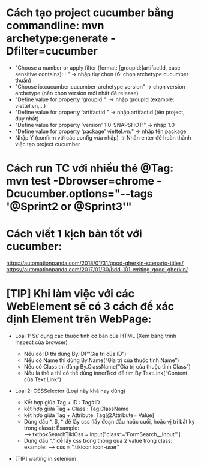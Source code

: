 # Cách tạo project cucumber bằng commandline: mvn archetype:generate -Dfilter=cucumber
  - "Choose a number or apply filter (format: [groupId:]artifactId, case sensitive contains): : " 
  -> nhập tùy chọn (6: chọn archetype cucumber thuần)
  - "Choose io.cucumber:cucumber-archetype version" -> chọn version archetype (nên chọn version mới nhất đã release)
  - "Define value for property 'groupId'": -> nhập groupId (example: viettel.vn,...)
  - "Define value for property 'artifactId'" -> nhập artifactId (tên project, duy nhất)
  - "Define value for property 'version' 1.0-SNAPSHOT:" -> nhập 1.0
  - "Define value for property 'package' viettel.vn:" -> nhập tên package
  - Nhập Y (confirm với các config vừa nhập)
  -> Nhấn enter để hoàn thành việc tạo project cucumber

# Cách run TC với nhiều thẻ @Tag: mvn test -Dbrowser=chrome -Dcucumber.options="--tags '@Sprint2 or @Sprint3'"

# Cách viết 1 kịch bản tốt với cucumber:
  https://automationpanda.com/2018/01/31/good-gherkin-scenario-titles/
  https://automationpanda.com/2017/01/30/bdd-101-writing-good-gherkin/
  
# [TIP] Khi làm việc với các WebElement sẽ có 3 cách để xác định Element trên WebPage:
  - Loại 1: Sử dụng các thuộc tính cơ bản của HTML (Xem băng trình Inspect của browser)
    - Nếu có ID thì dùng By.ID(“‘Gía trị của ID”)
    - Nếu có Name thì dùng By.Name(“Gía trị của thuộc tính Name”)
    - Nếu có Class thì đùng By.ClassName(“Giá trị của thuộc tính Class”)
    - Nếu là thẻ a thì có thể dùng innerText để tìm By.TextLink(“Content của Text Link”)

  - Loại 2: CSSSelector (Loại này khá hay dùng)
    - Kết hợp giữa Tag + ID  : Tag#ID
    - kết hợp giữa Tag + Class : Tag.ClassName
    - kết hợp giữa Tag + Attribute: Tag[@Attribute= Value]
    - Dùng dấu ^, $, * để lấy css (lấy đoạn đầu hoặc cuối, hoặc vị trí bất kỳ trong class): 
  Example: <div class="FormSearch__Form-sc-1fwg3wo-1 gUJHDL">   --> txtboxSearchTikiCss = input["class^='FormSearch__Input'"] 
    - Dùng dấu "." để lấy css trong thông qua 2 value trong class: example: <i class="tikicon icon-user"></i>  --> css = ".tikicon.icon-user"


* [TIP] waiting in selenium
